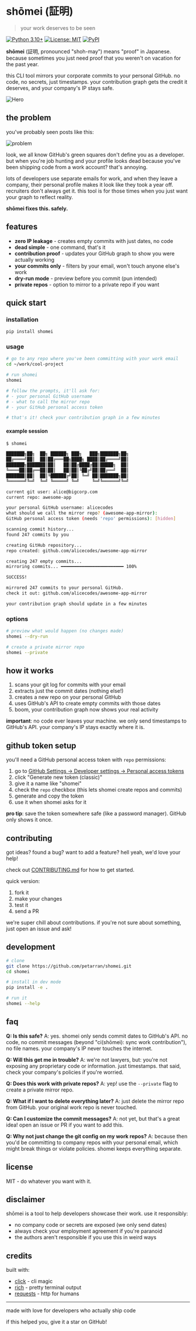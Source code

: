# shōmei (証明)

> your work deserves to be seen

[![Python 3.10+](https://img.shields.io/badge/python-3.10+-blue.svg)](https://www.python.org/downloads/)
[![License: MIT](https://img.shields.io/badge/License-MIT-yellow.svg)](https://opensource.org/licenses/MIT)
[![PyPI](https://img.shields.io/pypi/v/shomei.svg)](https://pypi.org/project/shomei/)

**shōmei** (証明, pronounced "shoh-may") means "proof" in Japanese. because sometimes you just need proof that you weren't on vacation for the past year.

this CLI tool mirrors your corporate commits to your personal GitHub. no code, no secrets, just timestamps. your contribution graph gets the credit it deserves, and your company's IP stays safe.

![Hero](https://raw.githubusercontent.com/petarran/shomei/main/assets/hero.png)

## the problem

you've probably seen posts like this:

![problem](https://raw.githubusercontent.com/petarran/shomei/main/assets/screenshot-problem.png)

look, we all know GitHub's green squares don't define you as a developer. but when you're job hunting and your profile looks dead because you've been shipping code from a work account? that's annoying.

lots of developers use separate emails for work, and when they leave a company, their personal profile makes it look like they took a year off. recruiters don't always get it. this tool is for those times when you just want your graph to reflect reality.

**shōmei fixes this. safely.**

## features

- **zero IP leakage** - creates empty commits with just dates, no code
- **dead simple** - one command, that's it
- **contribution proof** - updates your GitHub graph to show you were actually working
- **your commits only** - filters by your email, won't touch anyone else's work
- **dry-run mode** - preview before you commit (pun intended)
- **private repos** - option to mirror to a private repo if you want

## quick start

### installation

```bash
pip install shomei
```

### usage

```bash
# go to any repo where you've been committing with your work email
cd ~/work/cool-project

# run shomei
shomei

# follow the prompts, it'll ask for:
# - your personal GitHub username
# - what to call the mirror repo
# - your GitHub personal access token

# that's it! check your contribution graph in a few minutes
```

#### example session

```bash
$ shomei

███████╗██╗  ██╗ ██████╗ ███╗   ███╗███████╗██╗
██╔════╝██║  ██║██╔═══██╗████╗ ████║██╔════╝██║
███████╗███████║██║   ██║██╔████╔██║█████╗  ██║
╚════██║██╔══██║██║   ██║██║╚██╔╝██║██╔══╝  ██║
███████║██║  ██║╚██████╔╝██║ ╚═╝ ██║███████╗██║
╚══════╝╚═╝  ╚═╝ ╚═════╝ ╚═╝     ╚═╝╚══════╝╚═╝

current git user: alice@bigcorp.com
current repo: awesome-app

your personal GitHub username: alicecodes
what should we call the mirror repo? (awesome-app-mirror):
GitHub personal access token (needs 'repo' permissions): [hidden]

scanning commit history...
found 247 commits by you

creating GitHub repository...
repo created: github.com/alicecodes/awesome-app-mirror

creating 247 empty commits...
mirroring commits... ━━━━━━━━━━━━━━━━━━━━━━━━ 100%

SUCCESS!

mirrored 247 commits to your personal GitHub.
check it out: github.com/alicecodes/awesome-app-mirror

your contribution graph should update in a few minutes
```

### options

```bash
# preview what would happen (no changes made)
shomei --dry-run

# create a private mirror repo
shomei --private
```

## how it works

1. scans your git log for commits with your email
2. extracts just the commit dates (nothing else!)
3. creates a new repo on your personal GitHub
4. uses GitHub's API to create empty commits with those dates
5. boom, your contribution graph now shows your real activity

**important**: no code ever leaves your machine. we only send timestamps to GitHub's API. your company's IP stays exactly where it is.

## github token setup

you'll need a GitHub personal access token with `repo` permissions:

1. go to [GitHub Settings → Developer settings → Personal access tokens](https://github.com/settings/tokens)
2. click "Generate new token (classic)"
3. give it a name like "shomei"
4. check the `repo` checkbox (this lets shomei create repos and commits)
5. generate and copy the token
6. use it when shomei asks for it

**pro tip**: save the token somewhere safe (like a password manager). GitHub only shows it once.

## contributing

got ideas? found a bug? want to add a feature? hell yeah, we'd love your help!

check out [CONTRIBUTING.md](CONTRIBUTING.md) for how to get started.

quick version:

1. fork it
2. make your changes
3. test it
4. send a PR

we're super chill about contributions. if you're not sure about something, just open an issue and ask!

## development

```bash
# clone
git clone https://github.com/petarran/shomei.git
cd shomei

# install in dev mode
pip install -e .

# run it
shomei --help
```

## faq

**Q: Is this safe?**
A: yes. shomei only sends commit dates to GitHub's API. no code, no commit messages (beyond "ci(shōmei): sync work contribution"), no file names. your company's IP never touches the internet.

**Q: Will this get me in trouble?**
A: we're not lawyers, but: you're not exposing any proprietary code or information. just timestamps. that said, check your company's policies if you're worried.

**Q: Does this work with private repos?**
A: yep! use the `--private` flag to create a private mirror repo.

**Q: What if I want to delete everything later?**
A: just delete the mirror repo from GitHub. your original work repo is never touched.

**Q: Can I customize the commit messages?**
A: not yet, but that's a great idea! open an issue or PR if you want to add this.

**Q: Why not just change the git config on my work repos?**
A: because then you'd be committing to company repos with your personal email, which might break things or violate policies. shomei keeps everything separate.

## license

MIT - do whatever you want with it.

## disclaimer

shōmei is a tool to help developers showcase their work. use it responsibly:

- no company code or secrets are exposed (we only send dates)
- always check your employment agreement if you're paranoid
- the authors aren't responsible if you use this in weird ways

## credits

built with:

- [click](https://click.palletsprojects.com/) - cli magic
- [rich](https://rich.readthedocs.io/) - pretty terminal output
- [requests](https://requests.readthedocs.io/) - http for humans

---

made with love for developers who actually ship code

if this helped you, give it a star on GitHub!
